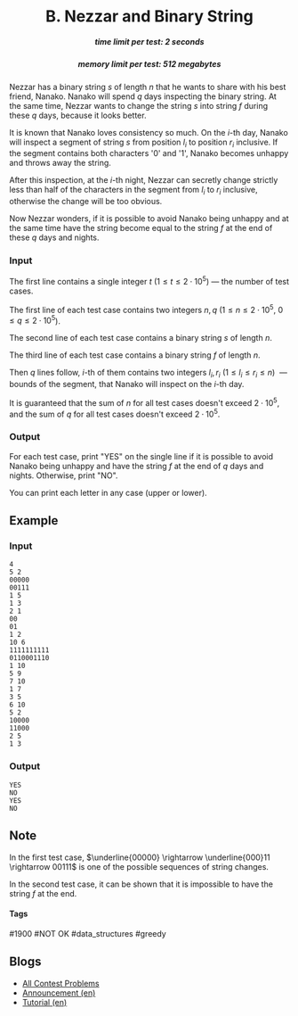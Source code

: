 <h1 style='text-align: center;'> B. Nezzar and Binary String</h1>

<h5 style='text-align: center;'>time limit per test: 2 seconds</h5>
<h5 style='text-align: center;'>memory limit per test: 512 megabytes</h5>

Nezzar has a binary string $s$ of length $n$ that he wants to share with his best friend, Nanako. Nanako will spend $q$ days inspecting the binary string. At the same time, Nezzar wants to change the string $s$ into string $f$ during these $q$ days, because it looks better.

It is known that Nanako loves consistency so much. On the $i$-th day, Nanako will inspect a segment of string $s$ from position $l_i$ to position $r_i$ inclusive. If the segment contains both characters '0' and '1', Nanako becomes unhappy and throws away the string.

After this inspection, at the $i$-th night, Nezzar can secretly change strictly less than half of the characters in the segment from $l_i$ to $r_i$ inclusive, otherwise the change will be too obvious.

Now Nezzar wonders, if it is possible to avoid Nanako being unhappy and at the same time have the string become equal to the string $f$ at the end of these $q$ days and nights.

### Input

The first line contains a single integer $t$ ($1 \le t \le 2 \cdot 10^5$) — the number of test cases.

The first line of each test case contains two integers $n,q$ ($1 \le n \le 2 \cdot 10^5$, $0 \le q \le 2 \cdot 10^5$).

The second line of each test case contains a binary string $s$ of length $n$.

The third line of each test case contains a binary string $f$ of length $n$.

Then $q$ lines follow, $i$-th of them contains two integers $l_i,r_i$ ($1 \le l_i \le r_i \le n$)  — bounds of the segment, that Nanako will inspect on the $i$-th day.

It is guaranteed that the sum of $n$ for all test cases doesn't exceed $2 \cdot 10^5$, and the sum of $q$ for all test cases doesn't exceed $2 \cdot 10^5$.

### Output

For each test case, print "YES" on the single line if it is possible to avoid Nanako being unhappy and have the string $f$ at the end of $q$ days and nights. Otherwise, print "NO".

You can print each letter in any case (upper or lower).

## Example

### Input


```text
4
5 2
00000
00111
1 5
1 3
2 1
00
01
1 2
10 6
1111111111
0110001110
1 10
5 9
7 10
1 7
3 5
6 10
5 2
10000
11000
2 5
1 3
```
### Output


```text
YES
NO
YES
NO
```
## Note

In the first test case, $\underline{00000} \rightarrow \underline{000}11 \rightarrow 00111$ is one of the possible sequences of string changes.

In the second test case, it can be shown that it is impossible to have the string $f$ at the end.



#### Tags 

#1900 #NOT OK #data_structures #greedy 

## Blogs
- [All Contest Problems](../Codeforces_Round_698_(Div._1).md)
- [Announcement (en)](../blogs/Announcement_(en).md)
- [Tutorial (en)](../blogs/Tutorial_(en).md)
